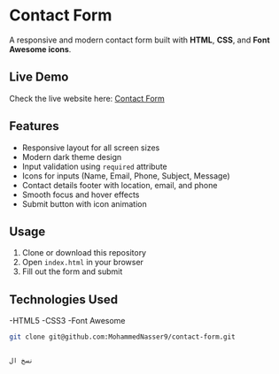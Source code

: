 # Contact Form

A responsive and modern contact form built with **HTML**, **CSS**, and **Font Awesome icons**.

## Live Demo

Check the live website here: [Contact Form](YOUR_VERCEL_LINK_HERE)

## Features

- Responsive layout for all screen sizes
- Modern dark theme design
- Input validation using `required` attribute
- Icons for inputs (Name, Email, Phone, Subject, Message)
- Contact details footer with location, email, and phone
- Smooth focus and hover effects
- Submit button with icon animation

## Usage

1. Clone or download this repository
2. Open `index.html` in your browser
3. Fill out the form and submit

## Technologies Used
-HTML5
-CSS3
-Font Awesome

```bash
git clone git@github.com:MohammedNasser9/contact-form.git


نسخ ال
